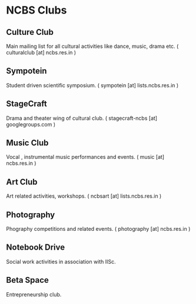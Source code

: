 # NCBS Clubs

## Culture Club
Main mailing list for all cultural activities like dance, music, drama etc.
( culturalclub [at] ncbs.res.in )

## Sympotein
Student driven scientific symposium. ( sympotein [at] lists.ncbs.res.in )

## StageCraft
Drama and theater wing of cultural club. ( stagecraft-ncbs [at] googlegroups.com )

## Music Club
Vocal , instrumental music performances and events. ( music [at] ncbs.res.in )

## Art Club
Art related activities, workshops. ( ncbsart [at] lists.ncbs.res.in )

## Photography
Phography competitions and related events. ( photography [at] ncbs.res.in )

## Notebook Drive
Social work activities in association with IISc. 

## Beta Space 
Entrepreneurship club. 

